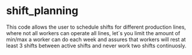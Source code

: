 # shift_planning
This code allows the user to schedule shifts for different production lines, where not all workers can operate all lines, let´s you limit the amount of min/max a worker can do each week and assures that workers will rest at least 3 shifts between active shifts and never work two shifts continuosly. 
